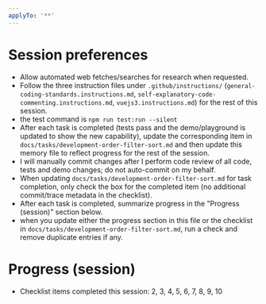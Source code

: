 ```yaml
---
applyTo: '**'
---
```


# Session preferences

- Allow automated web fetches/searches for research when requested.
- Follow the three instruction files under `.github/instructions/` (`general-coding-standards.instructions.md`, `self-explanatory-code-commenting.instructions.md`, `vuejs3.instructions.md`) for the rest of this session.
- the test command is `npm run test:run --silent`
- After each task is completed (tests pass and the demo/playground is updated to show the new capability), update the corresponding item in `docs/tasks/development-order-filter-sort.md` and then update this memory file to reflect progress for the rest of the session.
- I will manually commit changes after I perform code review of all code, tests and demo changes; do not auto-commit on my behalf.
- When updating `docs/tasks/development-order-filter-sort.md` for task completion, only check the box for the completed item (no additional commit/trace metadata in the checklist).
- After each task is completed, summarize progress in the "Progress (session)" section below.
- when you update either the progress section in this file or the checklist in `docs/tasks/development-order-filter-sort.md`, run a check and remove duplicate entries if any.

# Progress (session)

- Checklist items completed this session: 2, 3, 4, 5, 6, 7, 8, 9, 10
